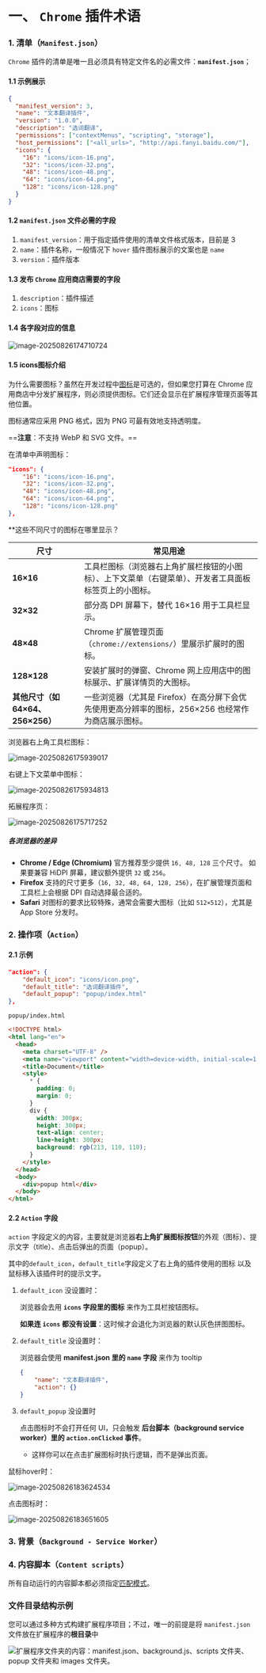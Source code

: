 # 一、 `Chrome` 插件术语

### 1. 清单（`Manifest.json`）

`Chrome` 插件的清单是唯一且必须具有特定文件名的必需文件：**`manifest.json`**；

#### 1.1 示例展示

```json
{
  "manifest_version": 3,
  "name": "文本翻译插件",
  "version": "1.0.0",
  "description": "选词翻译",
  "permissions": ["contextMenus", "scripting", "storage"],
  "host_permissions": ["<all_urls>", "http://api.fanyi.baidu.com/"],
  "icons": {
    "16": "icons/icon-16.png",
    "32": "icons/icon-32.png",
    "48": "icons/icon-48.png",
    "64": "icons/icon-64.png",
    "128": "icons/icon-128.png"
  }
}
```

#### 1.2 `manifest.json` 文件必需的字段

1. `manifest_version`：用于指定插件使用的清单文件格式版本，目前是 3
2. `name`：插件名称，一般情况下 `hover` 插件图标展示的文案也是 `name`
3. `version`：插件版本



#### 1.3 发布 `Chrome` 应用商店需要的字段

1. `description`：插件描述
2. `icons`：图标



#### 1.4 各字段对应的信息

![image-20250826174710724](./../typora-pic/image-20250826174710724.png)

#### 1.5 icons图标介绍

为什么需要图标？虽然在开发过程中[图标](https://developer.chrome.google.cn/docs/extensions/reference/manifest/icons?hl=zh-cn)是可选的，但如果您打算在 Chrome 应用商店中分发扩展程序，则必须提供图标。它们还会显示在扩展程序管理页面等其他位置。

图标通常应采用 PNG 格式，因为 PNG 可最有效地支持透明度。

==**注意**：不支持 WebP 和 SVG 文件。==

在清单中声明图标：

```json
"icons": {
    "16": "icons/icon-16.png",
    "32": "icons/icon-32.png",
    "48": "icons/icon-48.png",
    "64": "icons/icon-64.png",
    "128": "icons/icon-128.png"
},
```

**这些不同尺寸的图标在哪里显示？

| 尺寸                              | 常见用途                                                     |
| --------------------------------- | ------------------------------------------------------------ |
| **16×16**                         | 工具栏图标（浏览器右上角扩展栏按钮的小图标）、上下文菜单（右键菜单）、开发者工具面板标签页上的小图标。 |
| **32×32**                         | 部分高 DPI 屏幕下，替代 16×16 用于工具栏显示。               |
| **48×48**                         | Chrome 扩展管理页面（`chrome://extensions/`）里展示扩展时的图标。 |
| **128×128**                       | 安装扩展时的弹窗、Chrome 网上应用店中的图标展示、扩展详情页的大图标。 |
| **其他尺寸（如 64×64、256×256）** | 一些浏览器（尤其是 Firefox）在高分屏下会优先使用更高分辨率的图标，256×256 也经常作为商店展示图标。 |



浏览器右上角工具栏图标：

![image-20250826175939017](./../typora-pic/image-20250826175939017.png)

右键上下文菜单中图标：

![image-20250826175934813](./../typora-pic/image-20250826175934813.png)



拓展程序页：

![image-20250826175717252](./../typora-pic/image-20250826175717252.png)



##### 各浏览器的差异

- **Chrome / Edge (Chromium)**
   官方推荐至少提供 `16, 48, 128` 三个尺寸。
   如果要兼容 HiDPI 屏幕，建议额外提供 `32` 或 `256`。
- **Firefox**
   支持的尺寸更多（`16, 32, 48, 64, 128, 256`），在扩展管理页面和工具栏上会根据 DPI 自动选择最合适的。
- **Safari**
   对图标的要求比较特殊，通常会需要大图标（比如 `512×512`），尤其是 App Store 分发时。



### 2. 操作项（`Action`）

#### 2.1 示例

```json
"action": {
    "default_icon": "icons/icon.png",
    "default_title": "选词翻译插件",
    "default_popup": "popup/index.html"
},
```



`popup/index.html`

```html
<!DOCTYPE html>
<html lang="en">
  <head>
    <meta charset="UTF-8" />
    <meta name="viewport" content="width=device-width, initial-scale=1.0" />
    <title>Document</title>
    <style>
      * {
        padding: 0;
        margin: 0;
      }
      div {
        width: 300px;
        height: 300px;
        text-align: center;
        line-height: 300px;
        background: rgb(213, 110, 110);
      }
    </style>
  </head>
  <body>
    <div>popup html</div>
  </body>
</html>

```



#### 2.2 `Action` 字段

`action` 字段定义的内容，主要就是浏览器**右上角扩展图标按钮**的外观（图标）、提示文字（title）、点击后弹出的页面（popup）。

其中的`default_icon`，`default_title`字段定义了右上角的插件使用的图标 以及 鼠标移入该插件时的提示文字。

1. `default_icon` 没设置时：

   浏览器会去用 **`icons` 字段里的图标** 来作为工具栏按钮图标。

   **如果连 `icons` 都没有设置**：这时候才会退化为浏览器的默认灰色拼图图标。

2. `default_title` 没设置时：

   浏览器会使用 **manifest.json 里的 `name` 字段** 来作为 tooltip

   ```json
   {
       "name": "文本翻译插件",
       "action": {}
   }
   ```

3. `default_popup` 没设置时

   点击图标时不会打开任何 UI，只会触发 **后台脚本（background service worker）里的 `action.onClicked` 事件**。

   - 这样你可以在点击扩展图标时执行逻辑，而不是弹出页面。



鼠标hover时：

![image-20250826183624534](./../typora-pic/image-20250826183624534.png)

点击图标时：

![image-20250826183651605](./../typora-pic/image-20250826183651605.png)







### 3. 背景（`Background - Service Worker`）



### 4. 内容脚本（`Content scripts`）



所有自动运行的内容脚本都必须指定[匹配模式](https://developer.chrome.google.cn/docs/extensions/develop/concepts/match-patterns?hl=zh-cn)。



### 文件目录结构示例

您可以通过多种方式构建扩展程序项目；不过，唯一的前提是将 `manifest.json` 文件放在扩展程序的**根目录**中

![扩展程序文件夹的内容：manifest.json、background.js、scripts 文件夹、popup 文件夹和 images 文件夹。](./../typora-pic/the-contents-an-extensio-fc9e4690df76c.png)